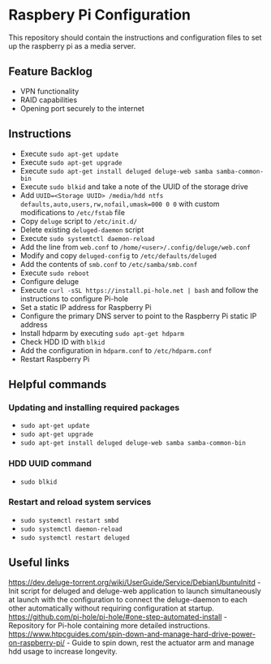 # Raspbery Pi Configuration
This repository should contain the instructions and configuration files to set up the raspberry pi as a media server.

## Feature Backlog
* VPN functionality
* RAID capabilities
* Opening port securely to the internet

## Instructions
* Execute ```sudo apt-get update```
* Execute ```sudo apt-get upgrade```
* Execute ```sudo apt-get install deluged deluge-web samba samba-common-bin```
* Execute ```sudo blkid``` and take a note of the UUID of the storage drive
* Add ```UUID=<Storage UUID> /media/hdd ntfs defaults,auto,users,rw,nofail,umask=000 0 0``` with custom modifications to ```/etc/fstab``` file
* Copy ```deluge``` script to ```/etc/init.d/```
* Delete existing ```deluged-daemon``` script
* Execute ```sudo systemtctl daemon-reload```
* Add the line from ```web.conf``` to ```/home/<user>/.config/deluge/web.conf```
* Modify and copy ```deluged-config``` to ```/etc/defaults/deluged```
* Add the contents of ```smb.conf``` to ```/etc/samba/smb.conf```
* Execute ```sudo reboot```
* Configure deluge
* Execute ```curl -sSL https://install.pi-hole.net | bash``` and follow the instructions to configure Pi-hole
* Set a static IP address for Raspberry Pi
* Configure the primary DNS server to point to the Raspberry Pi static IP address
* Install hdparm by executing ```sudo apt-get hdparm```
* Check HDD ID with ```blkid```
* Add the configuration in ```hdparm.conf``` to ```/etc/hdparm.conf```
* Restart Raspberry Pi

## Helpful commands
### Updating and installing required packages
* ```sudo apt-get update```
* ```sudo apt-get upgrade```
* ```sudo apt-get install deluged deluge-web samba samba-common-bin```

### HDD UUID command
* ```sudo blkid```

### Restart and reload system services
* ```sudo systemctl restart smbd```
* ```sudo systemctl daemon-reload```
* ```sudo systemctl restart deluged```

## Useful links
https://dev.deluge-torrent.org/wiki/UserGuide/Service/DebianUbuntuInitd - Init script for deluged and deluge-web application to launch simultaneously at launch with the configuration to connect the deluge-daemon to each other automatically without requiring configuration at startup.
https://github.com/pi-hole/pi-hole/#one-step-automated-install - Repository for Pi-hole containing more detailed instructions.
https://www.htpcguides.com/spin-down-and-manage-hard-drive-power-on-raspberry-pi/ - Guide to spin down, rest the actuator arm and manage hdd usage to increase longevity.
